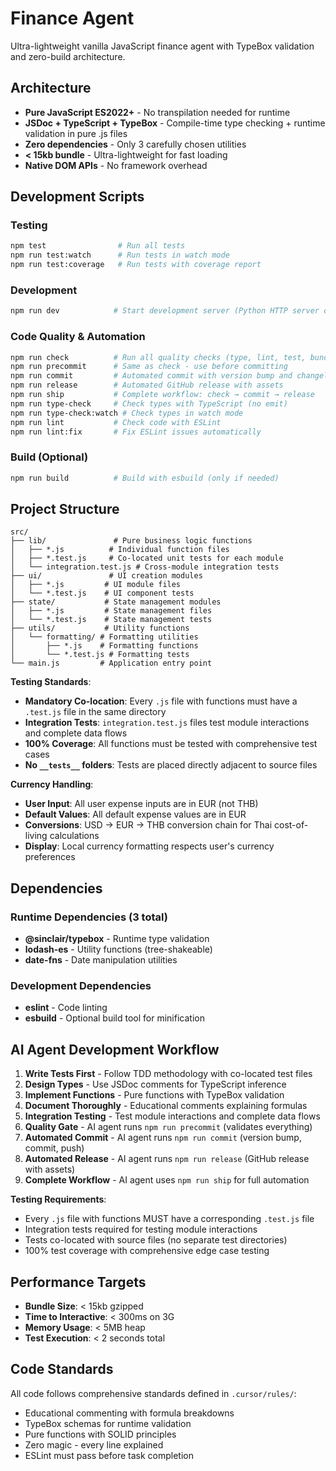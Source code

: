 # Finance Agent

Ultra-lightweight vanilla JavaScript finance agent with TypeBox validation and zero-build architecture.

## Architecture

- **Pure JavaScript ES2022+** - No transpilation needed for runtime
- **JSDoc + TypeScript + TypeBox** - Compile-time type checking + runtime validation in pure .js files
- **Zero dependencies** - Only 3 carefully chosen utilities
- **< 15kb bundle** - Ultra-lightweight for fast loading
- **Native DOM APIs** - No framework overhead

## Development Scripts

### Testing
```bash
npm test                # Run all tests
npm run test:watch      # Run tests in watch mode
npm run test:coverage   # Run tests with coverage report
```

### Development
```bash
npm run dev            # Start development server (Python HTTP server on port 3000)
```

### Code Quality & Automation
```bash
npm run check          # Run all quality checks (type, lint, test, bundle size)
npm run precommit      # Same as check - use before committing
npm run commit         # Automated commit with version bump and changelog
npm run release        # Automated GitHub release with assets
npm run ship           # Complete workflow: check → commit → release
npm run type-check     # Check types with TypeScript (no emit)
npm run type-check:watch # Check types in watch mode
npm run lint           # Check code with ESLint
npm run lint:fix       # Fix ESLint issues automatically
```

### Build (Optional)
```bash
npm run build          # Build with esbuild (only if needed)
```

## Project Structure

```
src/
├── lib/               # Pure business logic functions
│   ├── *.js          # Individual function files
│   ├── *.test.js     # Co-located unit tests for each module
│   └── integration.test.js # Cross-module integration tests
├── ui/               # UI creation modules
│   ├── *.js         # UI module files
│   └── *.test.js    # UI component tests
├── state/           # State management modules
│   ├── *.js         # State management files
│   └── *.test.js    # State management tests
├── utils/           # Utility functions
│   └── formatting/ # Formatting utilities
│       ├── *.js    # Formatting functions
│       └── *.test.js # Formatting tests
└── main.js         # Application entry point
```

**Testing Standards**:
- **Mandatory Co-location**: Every `.js` file with functions must have a `.test.js` file in the same directory
- **Integration Tests**: `integration.test.js` files test module interactions and complete data flows
- **100% Coverage**: All functions must be tested with comprehensive test cases
- **No `__tests__` folders**: Tests are placed directly adjacent to source files

**Currency Handling**:
- **User Input**: All user expense inputs are in EUR (not THB)
- **Default Values**: All default expense values are in EUR
- **Conversions**: USD → EUR → THB conversion chain for Thai cost-of-living calculations
- **Display**: Local currency formatting respects user's currency preferences

## Dependencies

### Runtime Dependencies (3 total)
- **@sinclair/typebox** - Runtime type validation
- **lodash-es** - Utility functions (tree-shakeable)
- **date-fns** - Date manipulation utilities

### Development Dependencies
- **eslint** - Code linting
- **esbuild** - Optional build tool for minification

## AI Agent Development Workflow

1. **Write Tests First** - Follow TDD methodology with co-located test files
2. **Design Types** - Use JSDoc comments for TypeScript inference
3. **Implement Functions** - Pure functions with TypeBox validation
4. **Document Thoroughly** - Educational comments explaining formulas
5. **Integration Testing** - Test module interactions and complete data flows
6. **Quality Gate** - AI agent runs `npm run precommit` (validates everything)
7. **Automated Commit** - AI agent runs `npm run commit` (version bump, commit, push)
8. **Automated Release** - AI agent runs `npm run release` (GitHub release with assets)
9. **Complete Workflow** - AI agent uses `npm run ship` for full automation

**Testing Requirements**:
- Every `.js` file with functions MUST have a corresponding `.test.js` file
- Integration tests required for testing module interactions
- Tests co-located with source files (no separate test directories)
- 100% test coverage with comprehensive edge case testing

## Performance Targets

- **Bundle Size**: < 15kb gzipped
- **Time to Interactive**: < 300ms on 3G
- **Memory Usage**: < 5MB heap
- **Test Execution**: < 2 seconds total

## Code Standards

All code follows comprehensive standards defined in `.cursor/rules/`:
- Educational commenting with formula breakdowns
- TypeBox schemas for runtime validation
- Pure functions with SOLID principles
- Zero magic - every line explained
- ESLint must pass before task completion
